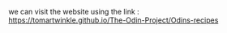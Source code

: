 we can visit the website using the link : 
<br>
https://tomartwinkle.github.io/The-Odin-Project/Odins-recipes

